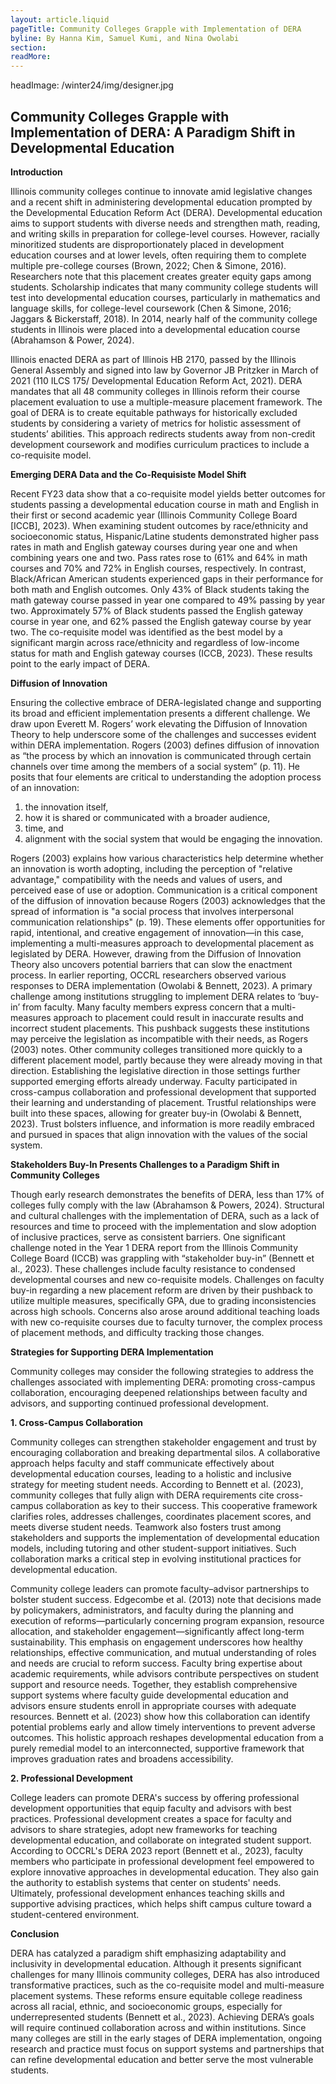```yaml
---
layout: article.liquid
pageTitle: Community Colleges Grapple with Implementation of DERA
byline: By Hanna Kim, Samuel Kumi, and Nina Owolabi
section: 
readMore: 
---
```

<ilw-content width="page">

headImage: /winter24/img/designer.jpg

## Community Colleges Grapple with Implementation of DERA: A Paradigm Shift in Developmental Education

**Introduction**

Illinois community colleges continue to innovate amid legislative changes and a recent shift in administering developmental education prompted by the Developmental Education Reform Act (DERA). Developmental education aims to support students with diverse needs and strengthen math, reading, and writing skills in preparation for college-level courses. However, racially minoritized students are disproportionately placed in development education courses and at lower levels, often requiring them to complete multiple pre-college courses (Brown, 2022; Chen & Simone, 2016). Researchers note that this placement creates greater equity gaps among students. Scholarship indicates that many community college students will test into developmental education courses, particularly in mathematics and language skills, for college-level coursework (Chen & Simone, 2016; Jaggars & Bickerstaff, 2018). In 2014, nearly half of the community college students in Illinois were placed into a developmental education course (Abrahamson & Power, 2024). 

Illinois enacted DERA as part of Illinois HB 2170, passed by the Illinois General Assembly and signed into law by Governor JB Pritzker in March of 2021 (110 ILCS 175/ Developmental Education Reform Act, 2021). DERA mandates that all 48 community colleges in Illinois reform their course placement evaluation to use a multiple-measure placement framework. The goal of DERA is to create equitable pathways for historically excluded students by considering a variety of metrics for holistic assessment of students’ abilities. This approach redirects students away from non-credit development coursework and modifies curriculum practices to include a co-requisite model.

**Emerging DERA Data and the Co-Requisiste Model Shift**

Recent FY23 data show that a co-requisite model yields better outcomes for students passing a developmental education course in math and English in their first or second academic year (Illinois Community College Board [ICCB], 2023). When examining student outcomes by race/ethnicity and socioeconomic status, Hispanic/Latine students demonstrated higher pass rates in math and English gateway courses during year one and when combining years one and two. Pass rates rose to (61% and 64% in math courses and 70% and 72% in English courses, respectively.
In contrast, Black/African American students experienced gaps in their performance for both math and English outcomes. Only 43% of Black students taking the math gateway course passed in year one compared to 49% passing by year two. Approximately 57% of Black students passed the English gateway course in year one, and 62% passed the English gateway course by year two. The co-requisite model was identified as the best model by a significant margin across race/ethnicity and regardless of low-income status for math and English gateway courses (ICCB, 2023). These results point to the early impact of DERA.

**Diffusion of Innovation**

Ensuring the collective embrace of DERA-legislated change and supporting its broad and efficient implementation presents a different challenge. We draw upon Everett M. Rogers’ work elevating the Diffusion of Innovation Theory to help underscore some of the challenges and successes evident within DERA implementation. Rogers (2003) defines diffusion of innovation as “the process by which an innovation is communicated through certain channels over time among the members of a social system” (p. 11). He posits that four elements are critical to understanding the adoption process of an innovation:

1.	the innovation itself, 
2.	how it is shared or communicated with a broader audience, 
3.	time, and 
4.	alignment with the social system that would be engaging the innovation.
   
Rogers (2003) explains how various characteristics help determine whether an innovation is worth adopting, including the perception of "relative advantage," compatibility with the needs and values of users, and perceived ease of use or adoption. Communication is a critical component of the diffusion of innovation because Rogers (2003) acknowledges that the spread of information is "a social process that involves interpersonal communication relationships" (p. 19). These elements offer opportunities for rapid, intentional, and creative engagement of innovation—in this case, implementing a multi-measures approach to developmental placement as legislated by DERA. However, drawing from the Diffusion of Innovation Theory also uncovers potential barriers that can slow the enactment process. In earlier reporting, OCCRL researchers observed various responses to DERA implementation (Owolabi & Bennett, 2023).
A primary challenge among institutions struggling to implement DERA relates to ‘buy-in’ from faculty. Many faculty members express concern that a multi-measures approach to placement could result in inaccurate results and incorrect student placements. This pushback suggests these institutions may perceive the legislation as incompatible with their needs, as Rogers (2003) notes. Other community colleges transitioned more quickly to a different placement model, partly because they were already moving in that direction. Establishing the legislative direction in those settings further supported emerging efforts already underway. Faculty participated in cross-campus collaboration and professional development that supported their learning and understanding of placement. Trustful relationships were built into these spaces, allowing for greater buy-in (Owolabi & Bennett, 2023). Trust bolsters influence, and information is more readily embraced and pursued in spaces that align innovation with the values of the social system.

**Stakeholders Buy-In Presents Challenges to a Paradigm Shift in Community Colleges**

Though early research demonstrates the benefits of DERA, less than 17% of colleges fully comply with the law (Abrahamson & Powers, 2024). Structural and cultural challenges with the implementation of DERA, such as a lack of resources and time to proceed with the implementation and slow adoption of inclusive practices, serve as consistent barriers. One significant challenge noted in the Year 1 DERA report from the Illinois Community College Board (ICCB) was grappling with “stakeholder buy-in” (Bennett et al., 2023). These challenges include faculty resistance to condensed developmental courses and new co-requisite models. Challenges on faculty buy-in regarding a new placement reform are driven by their pushback to utilize multiple measures, specifically GPA, due to grading inconsistencies across high schools. Concerns also arose around additional teaching loads with new co-requisite courses due to faculty turnover, the complex process of placement methods, and difficulty tracking those changes.

**Strategies for Supporting DERA Implementation**

Community colleges may consider the following strategies to address the challenges associated with implementing DERA: promoting cross-campus collaboration, encouraging deepened relationships between faculty and advisors, and supporting continued professional development. 

**1. Cross-Campus Collaboration**

Community colleges can strengthen stakeholder engagement and trust by encouraging collaboration and breaking departmental silos. A collaborative approach helps faculty and staff communicate effectively about developmental education courses, leading to a holistic and inclusive strategy for meeting student needs. According to Bennett et al. (2023), community colleges that fully align with DERA requirements cite cross-campus collaboration as key to their success. This cooperative framework clarifies roles, addresses challenges, coordinates placement scores, and meets diverse student needs. Teamwork also fosters trust among stakeholders and supports the implementation of developmental education models, including tutoring and other student-support initiatives. Such collaboration marks a critical step in evolving institutional practices for developmental education.

Community college leaders can promote faculty–advisor partnerships to bolster student success. Edgecombe et al. (2013) note that decisions made by policymakers, administrators, and faculty during the planning and execution of reforms—particularly concerning program expansion, resource allocation, and stakeholder engagement—significantly affect long-term sustainability. This emphasis on engagement underscores how healthy relationships, effective communication, and mutual understanding of roles and needs are crucial to reform success. Faculty bring expertise about academic requirements, while advisors contribute perspectives on student support and resource needs. Together, they establish comprehensive support systems where faculty guide developmental education and advisors ensure students enroll in appropriate courses with adequate resources. Bennett et al. (2023) show how this collaboration can identify potential problems early and allow timely interventions to prevent adverse outcomes. This holistic approach reshapes developmental education from a purely remedial model to an interconnected, supportive framework that improves graduation rates and broadens accessibility.

**2. Professional Development**

College leaders can promote DERA's success by offering professional development opportunities that equip faculty and advisors with best practices. Professional development creates a space for faculty and advisors to share strategies, adopt new frameworks for teaching developmental education, and collaborate on integrated student support. According to OCCRL's DERA 2023 report (Bennett et al., 2023), faculty members who participate in professional development feel empowered to explore innovative approaches in developmental education. They also gain the authority to establish systems that center on students' needs. Ultimately, professional development enhances teaching skills and supportive advising practices, which helps shift campus culture toward a student-centered environment.

**Conclusion**

DERA has catalyzed a paradigm shift emphasizing adaptability and inclusivity in developmental education. Although it presents significant challenges for many Illinois community colleges, DERA has also introduced transformative practices, such as the co-requisite model and multi-measure placement systems. These reforms ensure equitable college readiness across all racial, ethnic, and socioeconomic groups, especially for underrepresented students (Bennett et al., 2023). Achieving DERA’s goals will require continued collaboration across and within institutions. Since many colleges are still in the early stages of DERA implementation, ongoing research and practice must focus on support systems and partnerships that can refine developmental education and better serve the most vulnerable students.

</ilw-content>

